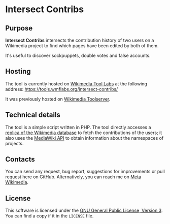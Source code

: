 # Intersect Contribs

## Purpose

**Intersect Contribs** intersects the contribution history of two users on a Wikimedia project to find which pages have been edited by both of them.

It's useful to discover sockpuppets, double votes and false accounts.

## Hosting

The tool is currently hosted on [Wikimedia Tool Labs](https://tools.wmflabs.org/) at the following address:
https://tools.wmflabs.org/intersect-contribs/

It was previously hosted on [Wikimedia Toolserver](https://meta.wikimedia.org/wiki/Toolserver).

## Technical details

The tool is a simple script written in PHP.
The tool directly accesses a [replica of the Wikimedia database](https://wikitech.wikimedia.org/wiki/Help:Tool_Labs#Database_access) to fetch the contributions of the users; it also uses the [MediaWiki API](https://www.mediawiki.org/wiki/API:Main_page) to obtain information about the namespaces of projects.

## Contacts

You can send any request, bug report, suggestions for improvements or pull request here on GitHub.
Alternatively, you can reach me on [Meta Wikimedia](https://meta.wikimedia.org/wiki/User:Pietrodn).

## License

This software is licensed under the [GNU General Public License, Version 3](https://www.gnu.org/licenses/gpl.html).
You can find a copy if it in the `LICENSE` file.
